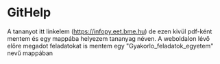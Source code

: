 # GitHelp
A tananyot itt linkelem (https://infopy.eet.bme.hu) de ezen kivül pdf-ként mentem és egy mappába helyezem tananyag néven.
A weboldalon lévő előre megadot feladatokat is mentem egy "Gyakorlo_feladatok_egyetem" nevű mappában